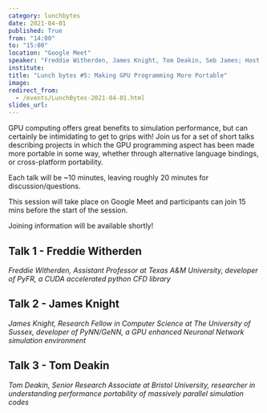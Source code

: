 ```yaml
---
category: lunchbytes
date: 2021-04-01
published: True
from: "14:00"
to: "15:00"
location: "Google Meet"
speaker: "Freddie Witherden, James Knight, Tom Deakin, Seb James; Host: Matthew Leach (RSE Sheffield)"
institute:
title: "Lunch bytes #5: Making GPU Programming More Portable"
image:
redirect_from:
  - /events/LunchBytes-2021-04-01.html
slides_url:
---
```


GPU computing offers great benefits to simulation performance, but can certainly be intimidating to get to grips with! Join us for a set of short talks describing projects in which the GPU programming aspect has been made more portable in some way, whether through alternative language bindings, or cross-platform portability.

Each talk will be ~10 minutes, leaving roughly 20 minutes for discussion/questions.

This session will take place on Google Meet and participants can join 15 mins before the start of the session.

Joining information will be available shortly!

## Talk 1 - Freddie Witherden

*Freddie Witherden, Assistant Professor at Texas A&M University, developer of PyFR, a CUDA accelerated python CFD library*


## Talk 2 - James Knight

*James Knight, Research Fellow in Computer Science at The University of Sussex, developer of PyNN/GeNN, a GPU enhanced Neuronal Network simulation environment*


## Talk 3 - Tom Deakin

*Tom Deakin, Senior Research Associate at Bristol University, researcher in understanding performance portability of massively parallel simulation codes*